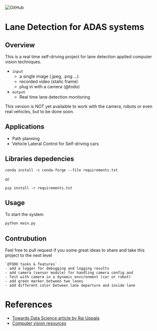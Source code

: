 ![GitHub](https://img.shields.io/github/license/afondiel/lanes-detection-adas)
# Lane Detection for ADAS systems

## Overview

This is a real time self-driving project for lane detection applied computer vision techniques.

- `input`
  - a single image (.jpeg, .png ...)
  - recorded video (static frame)
  - plug in with a camera (@todo)
- `output`
  - Real time lane detection monitoring

This version is NOT yet availaible to work with the camera, robots or even real vehicles, but to be done soon.
## Applications
- Path planning
- Vehicle Lateral Control for Self-driving cars
 ## Libraries depedencies

```
conda install -c conda-forge --file requirements.txt
```
or

```
pip install -r requirements.txt
```
 ## Usage

To start the system
```python 
python main.py
```

## Contrubution
Feel free to pull request if you some great ideas to share and take this project to the next level

```
`@TODO tasks & features`
- add a logger for debugging and logging results
- add camera (sensor module) for handling camera config and 
- Test with camera in a dynamic environment (car or robot)
- add green marker between two lanes
- add different color between lane departure and inside lane
```


# References

- [Towards Data Science article by Raj Uppala](https://towardsdatascience.com/advanced-lane-detection-for-autonomous-vehicles-using-computer-vision-techniques-f229e4245e41)
- [Computer vision resources](https://github.com/afondiel/research-notes/tree/master/computer-vision-notes/documentation)

 
